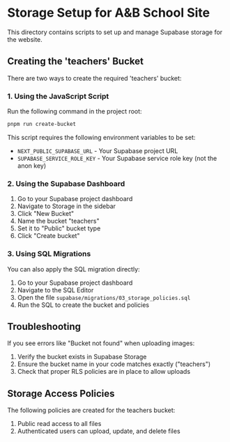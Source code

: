 # Storage Setup for A&B School Site

This directory contains scripts to set up and manage Supabase storage for the website.

## Creating the 'teachers' Bucket

There are two ways to create the required 'teachers' bucket:

### 1. Using the JavaScript Script

Run the following command in the project root:

```bash
pnpm run create-bucket
```

This script requires the following environment variables to be set:
- `NEXT_PUBLIC_SUPABASE_URL` - Your Supabase project URL
- `SUPABASE_SERVICE_ROLE_KEY` - Your Supabase service role key (not the anon key)

### 2. Using the Supabase Dashboard

1. Go to your Supabase project dashboard
2. Navigate to Storage in the sidebar
3. Click "New Bucket"
4. Name the bucket "teachers"
5. Set it to "Public" bucket type
6. Click "Create bucket"

### 3. Using SQL Migrations

You can also apply the SQL migration directly:

1. Go to your Supabase project dashboard
2. Navigate to the SQL Editor
3. Open the file `supabase/migrations/03_storage_policies.sql`
4. Run the SQL to create the bucket and policies

## Troubleshooting

If you see errors like "Bucket not found" when uploading images:
1. Verify the bucket exists in Supabase Storage
2. Ensure the bucket name in your code matches exactly ("teachers")
3. Check that proper RLS policies are in place to allow uploads

## Storage Access Policies

The following policies are created for the teachers bucket:

1. Public read access to all files
2. Authenticated users can upload, update, and delete files 